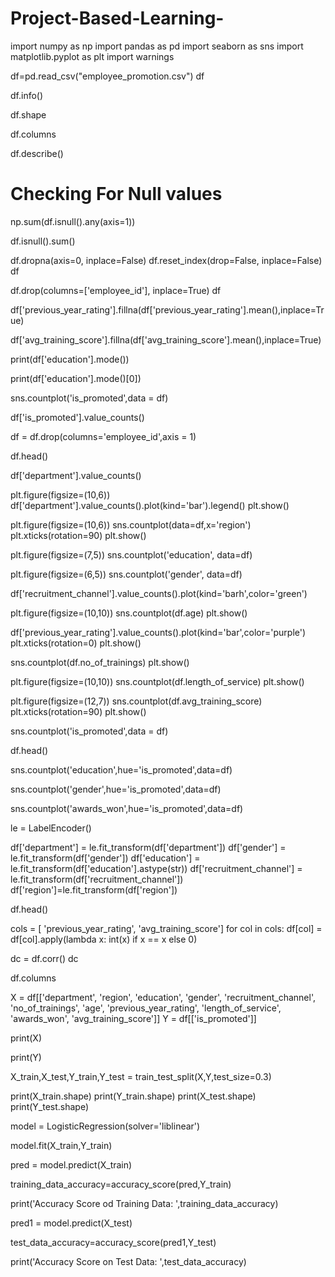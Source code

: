 # Project-Based-Learning-

import numpy as np
import pandas as pd 
import seaborn as sns
import matplotlib.pyplot as plt
import warnings 

df=pd.read_csv("employee_promotion.csv")
df

df.info()

df.shape

df.columns

df.describe() 

# Checking For Null values
np.sum(df.isnull().any(axis=1))

df.isnull().sum()

df.dropna(axis=0, inplace=False)
df.reset_index(drop=False, inplace=False)
df

df.drop(columns=['employee_id'], inplace=True)
df

df['previous_year_rating'].fillna(df['previous_year_rating'].mean(),inplace=True)

df['avg_training_score'].fillna(df['avg_training_score'].mean(),inplace=True)

print(df['education'].mode())

print(df['education'].mode()[0])

sns.countplot('is_promoted',data = df)

df['is_promoted'].value_counts()

df = df.drop(columns='employee_id',axis = 1)

df.head()

df['department'].value_counts()

plt.figure(figsize=(10,6))
df['department'].value_counts().plot(kind='bar').legend()
plt.show()

  plt.figure(figsize=(10,6))
sns.countplot(data=df,x='region')
plt.xticks(rotation=90)
plt.show()

plt.figure(figsize=(7,5))
sns.countplot('education', data=df)

plt.figure(figsize=(6,5))
sns.countplot('gender', data=df)

df['recruitment_channel'].value_counts().plot(kind='barh',color='green')

plt.figure(figsize=(10,10))
sns.countplot(df.age)
plt.show()

df['previous_year_rating'].value_counts().plot(kind='bar',color='purple')
plt.xticks(rotation=0)
plt.show()

sns.countplot(df.no_of_trainings)
plt.show()

plt.figure(figsize=(10,10))
sns.countplot(df.length_of_service)
plt.show()

plt.figure(figsize=(12,7))
sns.countplot(df.avg_training_score)
plt.xticks(rotation=90)
plt.show()

sns.countplot('is_promoted',data = df)

df.head()

sns.countplot('education',hue='is_promoted',data=df)

sns.countplot('gender',hue='is_promoted',data=df)

sns.countplot('awards_won',hue='is_promoted',data=df)

le = LabelEncoder()

df['department'] = le.fit_transform(df['department'])
df['gender'] = le.fit_transform(df['gender'])
df['education'] = le.fit_transform(df['education'].astype(str))
df['recruitment_channel'] = le.fit_transform(df['recruitment_channel'])
df['region']=le.fit_transform(df['region'])

df.head()

cols = [ 'previous_year_rating', 'avg_training_score']
for col in cols:
   df[col] = df[col].apply(lambda x: int(x) if x == x else 0)
   
dc = df.corr()
dc

df.columns

X = df[['department', 'region', 'education', 'gender', 'recruitment_channel',
       'no_of_trainings', 'age', 'previous_year_rating', 'length_of_service',
       'awards_won', 'avg_training_score']]
Y = df[['is_promoted']]

print(X)

print(Y)

X_train,X_test,Y_train,Y_test = train_test_split(X,Y,test_size=0.3)

print(X_train.shape)
print(Y_train.shape)
print(X_test.shape)
print(Y_test.shape)

model = LogisticRegression(solver='liblinear')

model.fit(X_train,Y_train)

pred = model.predict(X_train)

training_data_accuracy=accuracy_score(pred,Y_train)

print('Accuracy Score od Training Data: ',training_data_accuracy)

pred1 = model.predict(X_test)

test_data_accuracy=accuracy_score(pred1,Y_test)

print('Accuracy Score on Test Data: ',test_data_accuracy)
